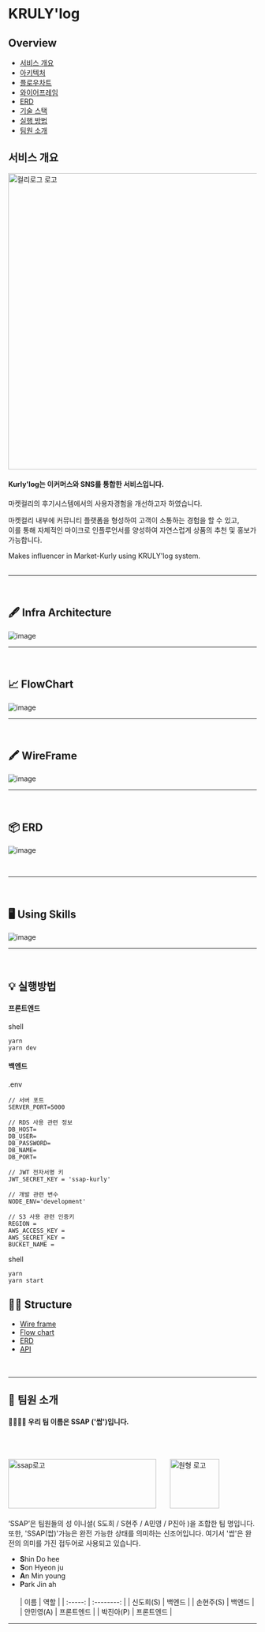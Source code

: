 # KRULY'log

## Overview

- [서비스 개요](#서비스-개요)
- [아키텍처](#🖋-infra-architecture)
- [플로우차트](#📈-flowchart)
- [와이어프레임](#🖍-wireframe)
- [ERD](#📦-erd)
- [기술 스택](#🖥-using-skills)
- [실행 방법](#💡-실행방법)
- [팀원 소개](#🌟-팀원-소개)

## 서비스 개요

<img src="https://cdn.discordapp.com/attachments/979000955657945131/1011609164734283848/Snipaste_2022-08-23_21-01-25.png" alt="컬리로그 로고" width="600" >

#### Kurly'log는 이커머스와 SNS를 통합한 서비스입니다.<br />

마켓컬리의 후기시스템에서의 사용자경험을 개선하고자 하였습니다.<br />

마켓컬리 내부에 커뮤니티 플랫폼을 형성하여 고객이 소통하는 경험을 할 수 있고, <br />
이를 통해 자체적인 마이크로 인플루언서를 양성하여 자연스럽게 상품의 추천 및 홍보가 가능합니다.

Makes influencer in Market-Kurly using KRULY'log system.<br /><br />

<hr /><br />

## 🖋 Infra Architecture

![image](https://user-images.githubusercontent.com/61112694/186138201-f4538edc-be93-4757-9d23-246f0ad72e01.png)

<hr /><br />

## 📈 FlowChart

![image](https://cdn.discordapp.com/attachments/979000955657945131/1011610773681877103/unknown.png)

<hr /><br />

## 🖍 WireFrame

![image](https://cdn.discordapp.com/attachments/979000955657945131/1011610853549817937/unknown.png)

<hr /><br />

## 📦 ERD

![image](https://cdn.discordapp.com/attachments/979000955657945131/1011594777973751829/unknown.png)

<br />

<hr /><br />

## 🖥 Using Skills

![image](https://cdn.discordapp.com/attachments/979000955657945131/1011593259635716217/skillstack.png)

<hr /><br />

## 💡 실행방법

#### 프론트엔드

shell

```shell
yarn
yarn dev
```

#### 백엔드

.env

```
// 서버 포트
SERVER_PORT=5000

// RDS 사용 관련 정보
DB_HOST=
DB_USER=
DB_PASSWORD=
DB_NAME=
DB_PORT=

// JWT 전자서명 키
JWT_SECRET_KEY = 'ssap-kurly'

// 개발 관련 변수
NODE_ENV='development'

// S3 사용 관련 인증키
REGION =
AWS_ACCESS_KEY =
AWS_SECRET_KEY =
BUCKET_NAME =
```

shell

```shell
yarn
yarn start
```

## ✍🏼 Structure

- [Wire frame](https://www.figma.com/file/pSbjxnNH4YSfBlJqjo4fqS/SSAP?node-id=0%3A1)<br />
- [Flow chart](https://www.figma.com/file/1GyGG6TfHAF3B0meHGpoyZ/%EC%BB%AC%EB%A6%AC-log---%ED%94%8C%EB%A1%9C%EC%9A%B0?node-id=0%3A1)
- [ERD](https://www.erdcloud.com/d/CbLoq2KQTdoZ6RPnQ)
- [API](https://chipped-cookie-c3b.notion.site/API-c91a0d7c2a1d4df5a900039ed8c28ad7)<br /><br /><BR />
<hr />

## 🌟 팀원 소개

#### 👨‍👨‍👧‍👧 우리 팀 이름은 <b>SSAP</b> ('쌉')입니다.

<br /> <br />

<img src="https://user-images.githubusercontent.com/97212459/185301108-05805298-8f35-47b5-a617-dd620e00ab34.png" width="300" height="100" alt="ssap로고"> &nbsp;&nbsp;&nbsp;&nbsp;&nbsp;
<img src="https://cdn.discordapp.com/attachments/979000955657945131/1011609165120143430/kurly_ssap_logo_circle.png" alt="원형 로고" width="100">
<br /><br />
‘SSAP’은 팀원들의 성 이니셜( S도희 / S현주 / A민영 / P진아 )을 조합한 팀 명입니다.<br />
또한, 'SSAP(쌉)'가능은 완전 가능한 상태를 의미하는 신조어입니다. 여기서 '쌉'은 완전의 의미를 가진 접두어로 사용되고 있습니다. <br />

- <B>S</B>hin Do hee <br />
- <B>S</B>on Hyeon ju <br />
- <B>A</B>n Min young
- <B>P</B>ark Jin ah
  <br /><br />
  | 이름 | 역할 |
  | :-----: | :--------: |
  | 신도희(S) | 백엔드 |
  | 손현주(S) | 백엔드 |
  | 안민영(A) | 프론트엔드 |
  | 박진아(P) | 프론트엔드 |

<hr /><br /><br />
